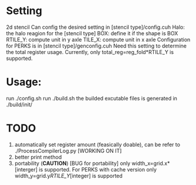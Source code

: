  # Setting
2d stencil 
Can config the desired setting in [stencil type]/config.cuh 
  Halo: the halo reagion for the [stencil type]
  BOX: define it if the shape is BOX
  RTILE_Y: compute unit in y axle
  TILE_X:  compute unit in x axle
 Configuration for PERKS is in [stencil type]/genconfig.cuh
  Need this setting to determine the total register usage. 
  Currently, only total_reg=reg_fold*RTILE_Y is supported. 

 # Usage:
  run ./config.sh
  run ./build.sh
  the builded excutable files is generated in ./build/init/
  
 # TODO
  1. automatically set register amount (feasically doable), can be refer to ./ProcessCompilerLog.py [WORKING ON IT]
  2. better print method
  3. portability (**CAUTION**)
    [BUG for portability] only width_x=grid.x*[interger] is supported. For PERKS with cache version only width_y=grid.y*RTILE_Y*[integer] is supported 

